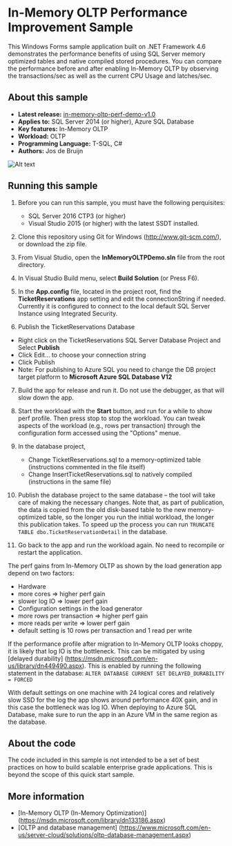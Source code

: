 ﻿# In-Memory OLTP Performance Improvement Sample

This Windows Forms sample application built on .NET Framework 4.6  demonstrates the performance benefits of using SQL Server memory optimized tables and native compiled stored procedures. You can compare the performance before and after enabling In-Memory OLTP by observing the transactions/sec as well as the current CPU Usage and latches/sec.


<a name=about-this-sample></a>

## About this sample

<!-- Delete the ones that don't apply -->
* **Latest release:** [in-memory-oltp-perf-demo-v1.0](https://github.com/Microsoft/sql-server-samples/releases/tag/in-memory-oltp-demo-v1.0)
* **Applies to:** SQL Server 2014 (or higher), Azure SQL Database
* **Key features:** In-Memory OLTP
* **Workload:** OLTP
* **Programming Language:** T-SQL, C#
* **Authors:** Jos de Bruijn

![Alt text](/media/in-memory-oltp-performance.png "Ticket Reservations")

## Running this sample
1. Before you can run this sample, you must have the following perquisites:
	- SQL Server 2016 CTP3 (or higher)
	- Visual Studio 2015 (or higher) with the latest SSDT installed.

2. Clone this repository using Git for Windows (http://www.git-scm.com/), or download the zip file.

3. From Visual Studio, open the **InMemoryOLTPDemo.sln** file from the root directory.

4. In Visual Studio Build menu, select **Build Solution** (or Press F6).

5. In the **App.config** file, located in the project root, find the **TicketReservations** app setting and edit the connectionString if needed. Currently it is configured to connect to the local default SQL Server Instance using Integrated Security.

6. Publish the TicketReservations Database
  - Right click on the TicketReservations SQL Server Database Project and Select **Publish**
  - Click Edit... to choose your connection string
  - Click Publish
  - Note: For publishing to Azure SQL you need to change the DB project target platform to **Microsoft Azure SQL Database V12**

7. Build the app for release and run it. Do not use the debugger, as that will slow down the app.

8. Start the workload with the **Start** button, and run for a while to show perf profile. Then press stop to stop the workload. You can tweak aspects of the workload (e.g., rows per transaction) through the configuration form accessed using the "Options" menue.

9. In the database project,
	- Change TicketReservations.sql to a memory-optimized table (instructions commented in the file itself)
	- Change InsertTicketReservations.sql to natively compiled (instructions in the same file)

10. Publish the database project to the same database – the tool will take care of making the necessary changes.
		Note that, as part of publication, the data is copied from the old disk-based table to the new memory-optimized table, so the longer you run the initial workload, the longer this publication takes. To speed up the process you can run `TRUNCATE TABLE dbo.TicketReservationDetail` in the database.

11. Go back to the app and run the workload again. No need to recompile or restart the application.

The perf gains from In-Memory OLTP as shown by the load generation app depend on two factors:
-	Hardware
  -	more cores => higher perf gain
  -	slower log IO => lower perf gain
-	Configuration settings in the load generator
  -	more rows per transaction => higher perf gain
  -	more reads per write => lower perf gain
  -	default setting is 10 rows per transaction and 1 read per write

If the performance profile after migration to In-Memory OLTP looks choppy, it is likely that log IO is the bottleneck. This can be mitigated by using [delayed durability] (https://msdn.microsoft.com/en-us/library/dn449490.aspx). This is enabled by running the following statement in the database:
	`ALTER DATABASE CURRENT SET DELAYED_DURABILITY = FORCED`

With default settings on one machine with 24 logical cores and relatively slow SSD for the log the app shows around performance 40X gain, and in this case the bottleneck was log IO.
When deploying to Azure SQL Database, make sure to run the app in an Azure VM in the same region as the database.

## About the code
The code included in this sample is not intended to be a set of best practices on how to build scalable enterprise grade applications. This is beyond the scope of this quick start sample.

## More information
- [In-Memory OLTP (In-Memory Optimization)] (https://msdn.microsoft.com/library/dn133186.aspx)
- [OLTP and database management] (https://www.microsoft.com/en-us/server-cloud/solutions/oltp-database-management.aspx)
